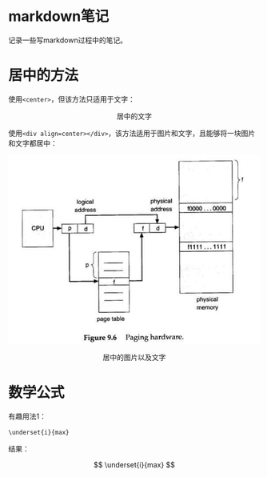 # markdown笔记

记录一些写markdown过程中的笔记。

# 居中的方法

使用`<center>`，但该方法只适用于文字：

<center>居中的文字</center>

使用`<div align=center></div>`，该方法适用于图片和文字，且能够将一块图片和文字都居中：

<div align=center>

![avatar](./pictures/win_handler_1.png)

居中的图片以及文字

</div>

# 数学公式

有趣用法1：

```markdown
\underset{i}{max}
```

结果：

$$ \underset{i}{max} $$
